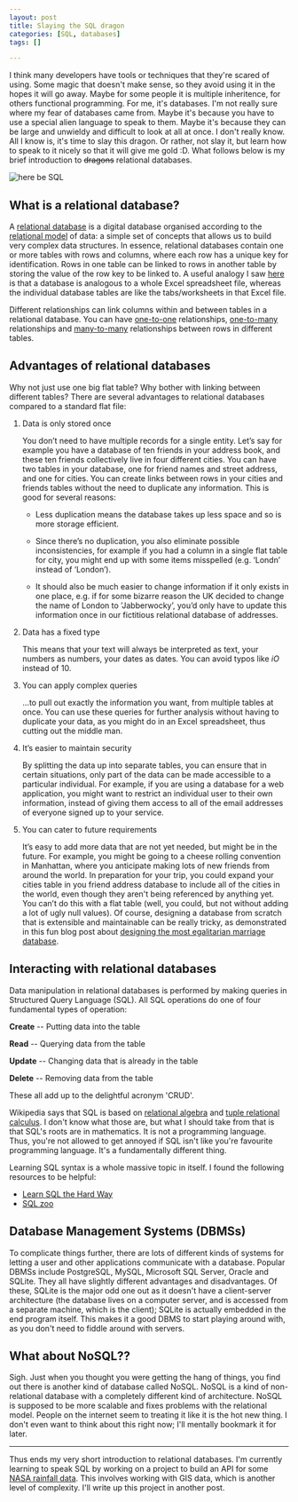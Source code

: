 ```yaml
---
layout: post
title: Slaying the SQL dragon
categories: [SQL, databases]
tags: []

---
```


I think many developers have tools or techniques that they're scared of using. Some magic that doesn't make sense, so they avoid using it in the hopes it will go away. Maybe for some people it is multiple inheritence, for others functional programming. For me, it's databases. I'm not really sure where my fear of databases came from. Maybe it's because you have to use a special alien language to speak to them. Maybe it's because they can be large and unwieldy and difficult to look at all at once. I don't really know. All I know is, it's time to slay this dragon. Or rather, not slay it, but learn how to speak to it nicely so that it will give me gold :D. What follows below is my brief introduction to <s>dragons</s> relational databases.

<img src="https://upload.wikimedia.org/wikipedia/commons/a/af/Saint_Michael_and_the_Dragon.jpg" title= "here be SQL" style="margin: 0 auto;"/>

## What is a relational database?

A [relational database](https://en.wikipedia.org/wiki/Relational_database) is a digital database organised according to the [relational model](https://en.wikipedia.org/wiki/Relational_model) of data: a simple set of concepts that allows us to build very complex data structures. In essence, relational databases contain one or more tables with rows and columns, where each row has a unique key for identification. Rows in one table can be linked to rows in another table by storing the value of the row key to be linked to. A useful analogy I saw [here](http://sql.learncodethehardway.org/book/introduction.html) is that a database is analogous to a whole Excel spreadsheet file, whereas the individual database tables are like the tabs/worksheets in that Excel file.

Different relationships can link columns within and between tables in a relational database. You can have [one-to-one](http://www.databaseprimer.com/pages/relationship_1to1/) relationships, [one-to-many](http://www.databaseprimer.com/pages/relationship_1tox/) relationships and [many-to-many](http://www.databaseprimer.com/pages/relationship_xtox/) relationships between rows in different tables.

## Advantages of relational databases

Why not just use one big flat table? Why bother with linking between different tables? There are several advantages to relational databases compared to a standard flat file:

1. Data is only stored once

    You don’t need to have multiple records for a single entity. Let’s say for example you have a database of ten friends in your address book, and these ten friends collectively live in four different cities. You can have two tables in your database, one for friend names and street address, and one for cities. You can create links between rows in your cities and friends tables without the need to duplicate any information. This is good for several reasons:

    - Less duplication means the database takes up less space and so is more storage efficient.

    - Since there’s no duplication, you also eliminate possible inconsistencies, for example if you had a column in a single flat table for city, you might end up with some items misspelled (e.g. ‘Londn’ instead of ‘London’).

    - It should also be much easier to change information if it only exists in one place, e.g. if for some bizarre reason the UK decided to change the name of London to ’Jabberwocky’, you’d only have to update this information once in our fictitious relational database of addresses.

2. Data has a fixed type

    This means that your text will always be interpreted as text, your numbers as numbers, your dates as dates. You can avoid typos like *iO* instead of 10.

3. You can apply complex queries

    ...to pull out exactly the information you want, from multiple tables at once. You can use these queries for further analysis without having to duplicate your data, as you might do in an Excel spreadsheet, thus cutting out the middle man.

4. It’s easier to maintain security

    By splitting the data up into separate tables, you can ensure that in certain situations, only part of the data can be made accessible to a particular individual. For example, if you are using a database for a web application, you might want to restrict an individual user to their own information, instead of giving them access to all of the email addresses of everyone signed up to your service.

5. You can cater to future requirements

    It’s easy to add more data that are not yet needed, but might be in the future. For example, you might be going to a cheese rolling convention in Manhattan, where you anticipate making lots of new friends from around the world. In preparation for your trip, you could expand your cities table in you friend address database to include all of the cities in the world, even though they aren't being referenced by anything yet. You can’t do this with a flat table (well, you could, but not without adding a lot of ugly null values). Of course, designing a database from scratch that is extensible and maintainable can be really tricky, as demonstrated in this fun blog post about [designing the most egalitarian marriage database](http://qntm.org/gay).

## Interacting with relational databases

Data manipulation in relational databases is performed by making queries in Structured Query Language (SQL). All SQL operations do one of four fundamental types of operation:

   **Create** -- Putting data into the table

   **Read** -- Querying data from the table

   **Update** -- Changing data that is already in the table

   **Delete** -- Removing data from the table

These all add up to the delightful acronym 'CRUD'.

Wikipedia says that SQL is based on [relational algebra](https://en.wikipedia.org/wiki/Relational_algebra) and [tuple relational calculus](https://en.wikipedia.org/wiki/Tuple_relational_calculus). I don't know what those are, but what I should take from that is that SQL's roots are in mathematics. It is not a programming language. Thus, you're not allowed to get annoyed if SQL isn't like you're favourite programming language. It's a fundamentally different thing.

Learning SQL syntax is a whole massive topic in itself. I found the following resources to be helpful:

- [Learn SQL the Hard Way](http://sql.learncodethehardway.org/book/)
- [SQL zoo](http://sqlzoo.net/w/index.php?title=SQL_Tutorial&redirect=no)

## Database Management Systems (DBMSs)

To complicate things further, there are lots of different kinds of systems for letting a user and other applications communicate with a database. Popular DBMSs include PostgreSQL, MySQL, Microsoft SQL Server, Oracle and SQLite. They all have slightly different advantages and disadvantages. Of these, SQLite is the major odd one out as it doesn't have a client-server architecture (the database lives on a computer server, and is accessed from a separate machine, which is the client); SQLite is actually embedded in the end program itself. This makes it a good DBMS to start playing around with, as you don't need to fiddle around with servers.

## What about NoSQL??

Sigh. Just when you thought you were getting the hang of things, you find out there is another kind of database called NoSQL. NoSQL is a kind of non-relational database with a completely different kind of architecture. NoSQL is supposed to be more scalable and fixes problems with the relational model. People on the internet seem to treating it like it is the hot new thing. I don't even want to think about this right now; I'll mentally bookmark it for later.

---------------------------------------------------------------------------------------------------------------

Thus ends my very short introduction to relational databases. I'm currently learning to speak SQL by working on a project to build an API for some [NASA rainfall data](http://neo.sci.gsfc.nasa.gov/view.php?datasetId=TRMM_3B43D&date=2015-09-01). This involves working with GIS data, which is another level of complexity. I'll write up this project in another post.



